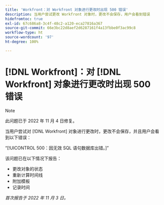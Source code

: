 ```yaml
---
title: 'Workfront：对 Workfront 对象进行更改时出现 500 错误'
description: 当用户尝试更改 Workfront 对象时，更改不会保存，用户会看到错误
hidefromtoc: true
exl-id: 67c686a8-3c4f-48c2-a120-eca27816a367
source-git-commit: 66e3bc22d8aef2d6287161f4a13fbbe0f3ac99c8
workflow-type: ht
source-wordcount: '97'
ht-degree: 100%

---
```


# [!DNL Workfront]：对 [!DNL Workfront] 对象进行更改时出现 500 错误

>[!NOTE]
>
>此问题已于 2022 年 11 月 4 日修复。

当用户尝试对 [!DNL Workfront] 对象进行更改时，更改不会保存，并且用户会看到以下错误：

“[!UICONTROL 500：因无效 SQL 语句数据库出错。]”

该问题已在以下情况下报告：

* 更改对象的状态
* 重新计算时间线
* 附加模板
* 记录时间

_首次报告于 2022 年 11 月 3 日。_
